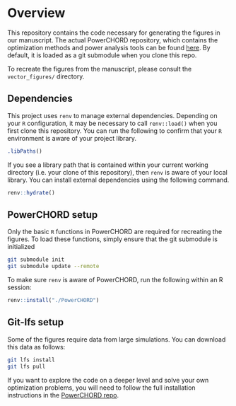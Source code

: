 # Overview
This repository contains the code necessary for generating the figures in our manuscript. The actual PowerCHORD repository, which contains the optimization methods and power analysis tools can be found [here](https://github.com/t-silverthorne/PowerCHORD). By default, it is loaded as a git submodule when you clone this repo. 


To recreate the figures from the manuscript, please consult the `vector_figures/` directory.


## Dependencies 
This project uses `renv` to manage external dependencies. Depending on your `R` configuration, it may be necessary to call `renv::load()` when you first clone this repository. You can run the following to confirm that your `R` environment is aware of your project library.
```R
.libPaths()
```
If you see a library path that is contained within your current working directory (i.e. your clone of this repository), then `renv` is aware of your local library. You can install external dependencies using the following command.
```R
renv::hydrate()
```


## PowerCHORD setup
Only the basic `R` functions in PowerCHORD are required for recreating the figures. To load these functions, simply ensure that the git submodule is initialized
```bash
git submodule init
git submodule update --remote
```
To make sure `renv` is aware of PowerCHORD, run the following within an R session:
```R
renv::install("./PowerCHORD")
```

## Git-lfs setup
Some of the figures require data from large simulations. You can download this data as follows:
```bash
git lfs install
git lfs pull
```
 
If you want to explore the code on a deeper level and solve your own optimization problems, you will need to follow the full installation instructions in the [PowerCHORD repo](https://github.com/t-silverthorne/PowerCHORD).
